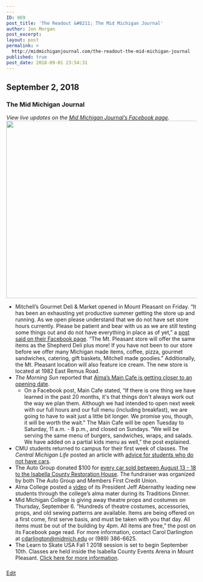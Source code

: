 ```yaml
---
---
ID: 869
post_title: 'The Readout &#8211; The Mid Michigan Journal'
author: Jon Morgan
post_excerpt:
layout: post
permalink: >
  http://midmichiganjournal.com/the-readout-the-mid-michigan-journal
published: true
post_date: 2018-09-01 23:54:31
---
```

<h2>September 2, 2018</h2>
<h3>The Mid Michigan Journal</h3>
<i>View live updates on the <a href="https://www.facebook.com/midmichjournal/">Mid Michigan Journal’s Facebook page</a>.</i>

<img title="" src="http://midmichiganjournal.com/wp-content/uploads/2018/09/null.png" alt="" width="624" height="468" />
<ul>
 	<li>Mitchell’s Gourmet Deli &amp; Market opened in Mount Pleasant on Friday. “It has been an exhausting yet productive summer getting the store up and running. As we open please understand that we do not have set store hours currently. Please be patient and bear with us as we are still testing some things out and do not have everything in place as of yet,” a <a href="https://www.facebook.com/mitchellsdelishepherd/?__xts__%5B0%5D=68.ARCpFkw8ysZOCY122Akeqm9X_c8jFz4aqYRPVTXlL3FDFeMA9E-zoXnkaLVmxgfFuDBlG1gyzK4No3h3zLzdvwH4EtuB6BV3_wVueZWRoHDkGIFhV2KsJsqx1jC9JDN_m9Iila8pHtojAqvg946IjVy2CowvEgMakmifrx_Kz2Q0M4kENIIE">post said on their Facebook page</a>. “The Mt. Pleasant store will offer the same items as the Shepherd Deli plus more! If you have not been to our store before we offer many Michigan made items, coffee, pizza, gourmet sandwiches, catering, gift baskets, Mitchell made goodies.” Additionally, the Mt. Pleasant location will also feature ice cream. The new store is located at 1982 East Remus Road.</li>
 	<li><i>The Morning Sun </i>reported that <a href="https://www.themorningsun.com/news/local/main-cafe-getting-closer-to-opening-day/article_c818c134-ac65-11e8-b23c-df2b04c62486.html">Alma’s Main Cafe is getting closer to an opening date</a>.
<ul>
 	<li>On a Facebook post, Main Cafe stated, “If there is one thing we have learned in the past 20 months, it's that things don't always work out the way we plan them. Although we had intended to open next week with our full hours and our full menu (including breakfast), we are going to have to wait just a little bit longer. We promise you, though, it will be worth the wait.” The Main Cafe will be open Tuesday to Saturday, 11 a.m. - 8 p.m., and closed on Sundays. “We will be serving the same menu of burgers, sandwiches, wraps, and salads. We have added on a partial kids menu as well,” the post explained.</li>
</ul>
</li>
 	<li>CMU students returned to campus for their first week of classes. The <i>Central Michigan Life</i> posted an article with <a href="http://www.cm-life.com/article/2018/08/living-on-campus-without-a-car-aug-22">advice for students who do not have cars</a>.</li>
 	<li>The Auto Group donated $100 for <a href="https://www.facebook.com/midmichjournal/posts/447332572341108?__xts__%5B0%5D=68.ARBV6nigtajBSyqokM57zJ2h5flaPiNPobq9bDkQnDaFp0HKXL_ZoqbP1dGfxJqlKjyVwv-F4dF82AmN8D8AOvPY4KQzDyUP9ctbYnuIeJtsy1NYdJj4frivOMmd-wbh4oHgM6iyXU5xt7KvQZRep9wju2vYuMY_zEkB5IaDgWKIxqbCyDcP&amp;__tn__=-R">every car sold between August 13 - 18 to the Isabella County Restoration House</a>. The fundraiser was organized by both The Auto Group and Members First Credit Union.</li>
 	<li>Alma College posted a <a href="https://www.facebook.com/midmichjournal/posts/447320819008950?__xts__%5B0%5D=68.ARCTyMdNY6kiwHBYn3ekskon6FvIW5CZc8YP7ezYgmX9bD0ILxaLdjGtCg8vHMFqmnpSY8F9lOoKuzbN8QMsPObQg_ZwbXT5m0LYlKpOJhMdiFjHTIqeK1LL-EY8plkKJyzIBFUr4TkgrXIu4uWkfmTNV5aJflUcnZkqjTZN2W75eM9Ajetu&amp;__tn__=-R">video</a> of its President Jeff Abernathy leading new students through the college’s alma mater during its Traditions Dinner.</li>
 	<li>Mid Michigan College is giving away theatre props and costumes on Thursday, September 6. “Hundreds of theatre costumes, accessories, props, and old sewing patterns are available. Items are being offered on a first come, first serve basis, and must be taken with you that day. All items must be out of the building by 4pm. All items are free,” the post on its Facebook page read. For more information, contact Carol Darlington at <a href="mailto:cdarlington@midmich.edu">cdarlington@midmich.edu</a> or (989) 386-6625.</li>
 	<li>The Learn to Skate USA Fall 1 2018 session is set to begin September 10th. Classes are held inside the Isabella County Events Arena in Mount Pleasant. <a href="https://www.facebook.com/MtPleasantFSC/photos/a.142153489166618/1773939489321335/?type=3">Click here for more information</a>.</li>
</ul>
<h3></h3>
<a href="https://docs.google.com/document/d/19LIqeui647OhH-h1h-wAcTfrheriKc0FzaaN-J-1tx0/edit?usp=sharing">Edit</a>